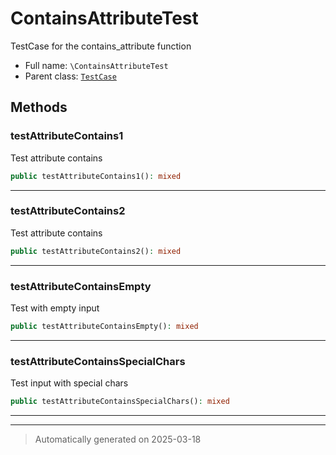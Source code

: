 
# ContainsAttributeTest

TestCase for the contains_attribute function



* Full name: `\ContainsAttributeTest`
* Parent class: [`TestCase`](./PHPUnit/Framework/TestCase.md)




## Methods


### testAttributeContains1

Test attribute contains

```php
public testAttributeContains1(): mixed
```












***

### testAttributeContains2

Test attribute contains

```php
public testAttributeContains2(): mixed
```












***

### testAttributeContainsEmpty

Test with empty input

```php
public testAttributeContainsEmpty(): mixed
```












***

### testAttributeContainsSpecialChars

Test input with special chars

```php
public testAttributeContainsSpecialChars(): mixed
```












***


***
> Automatically generated on 2025-03-18
